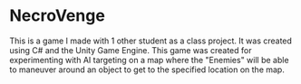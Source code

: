 # NecroVenge
This is a game I made with 1 other student as a class project.
It was created using C# and the Unity Game Engine.
This game was created for experimenting with AI targeting on a map where the "Enemies" will be able to maneuver around an object to get to the specified location on the map.
